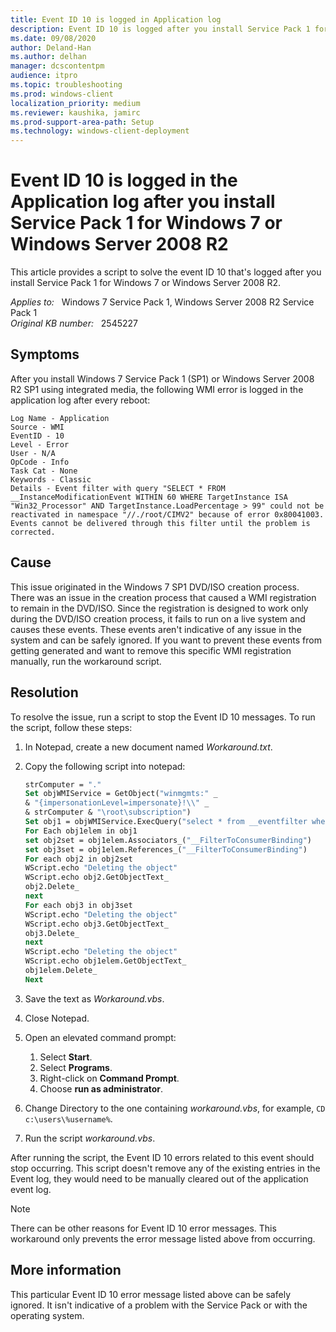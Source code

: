 ```yaml
---
title: Event ID 10 is logged in Application log
description: Event ID 10 is logged after you install Service Pack 1 for Windows 7 or Windows Server 2008 R2. Provides a resolution.
ms.date: 09/08/2020
author: Deland-Han
ms.author: delhan
manager: dcscontentpm
audience: itpro
ms.topic: troubleshooting
ms.prod: windows-client
localization_priority: medium
ms.reviewer: kaushika, jamirc
ms.prod-support-area-path: Setup
ms.technology: windows-client-deployment
---
```

# Event ID 10 is logged in the Application log after you install Service Pack 1 for Windows 7 or Windows Server 2008 R2

This article provides a script to solve the event ID 10 that's logged after you install Service Pack 1 for Windows 7 or Windows Server 2008 R2.

_Applies to:_ &nbsp; Windows 7 Service Pack 1, Windows Server 2008 R2 Service Pack 1  
_Original KB number:_ &nbsp; 2545227

## Symptoms

After you install Windows 7 Service Pack 1 (SP1) or Windows Server 2008 R2 SP1 using integrated media, the following WMI error is logged in the application log after every reboot:

```output
Log Name - Application  
Source - WMI  
EventID - 10  
Level - Error  
User - N/A  
OpCode - Info  
Task Cat - None  
Keywords - Classic  
Details - Event filter with query "SELECT * FROM __InstanceModificationEvent WITHIN 60 WHERE TargetInstance ISA "Win32_Processor" AND TargetInstance.LoadPercentage > 99" could not be reactivated in namespace "//./root/CIMV2" because of error 0x80041003. Events cannot be delivered through this filter until the problem is corrected.
```

## Cause

This issue originated in the Windows 7 SP1 DVD/ISO creation process. There was an issue in the creation process that caused a WMI registration to remain in the DVD/ISO. Since the registration is designed to work only during the DVD/ISO creation process, it fails to run on a live system and causes these events. These events aren't indicative of any issue in the system and can be safely ignored. If you want to prevent these events from getting generated and want to remove this specific WMI registration manually, run the workaround script.

## Resolution

To resolve the issue, run a script to stop the Event ID 10 messages. To run the script, follow these steps:

1. In Notepad, create a new document named *Workaround.txt*.
2. Copy the following script into notepad:

    ```vb
    strComputer = "."
    Set objWMIService = GetObject("winmgmts:" _
    & "{impersonationLevel=impersonate}!\\" _
    & strComputer & "\root\subscription")
    Set obj1 = objWMIService.ExecQuery("select * from __eventfilter where name='BVTFilter' and query='SELECT * FROM __InstanceModificationEvent WITHIN 60 WHERE TargetInstance ISA ""Win32_Processor"" AND TargetInstance.LoadPercentage > 99'")
    For Each obj1elem in obj1
    set obj2set = obj1elem.Associators_("__FilterToConsumerBinding")
    set obj3set = obj1elem.References_("__FilterToConsumerBinding")
    For each obj2 in obj2set
    WScript.echo "Deleting the object"
    WScript.echo obj2.GetObjectText_
    obj2.Delete_
    next
    For each obj3 in obj3set
    WScript.echo "Deleting the object"
    WScript.echo obj3.GetObjectText_
    obj3.Delete_
    next
    WScript.echo "Deleting the object"
    WScript.echo obj1elem.GetObjectText_
    obj1elem.Delete_
    Next
    ```

3. Save the text as *Workaround.vbs*.
4. Close Notepad.
5. Open an elevated command prompt:

    1. Select **Start**.
    2. Select **Programs**.
    3. Right-click on **Command Prompt**.
    4. Choose **run as administrator**.
6. Change Directory to the one containing *workaround.vbs*, for example, `CD c:\users\%username%`.

7. Run the script *workaround.vbs*.

After running the script, the Event ID 10 errors related to this event should stop occurring. This script doesn't remove any of the existing entries in the Event log, they would need to be manually cleared out of the application event log.

> [!NOTE]
> There can be other reasons for Event ID 10 error messages. This workaround only prevents the error message listed above from occurring.

## More information

This particular Event ID 10 error message listed above can be safely ignored. It isn't indicative of a problem with the Service Pack or with the operating system.
